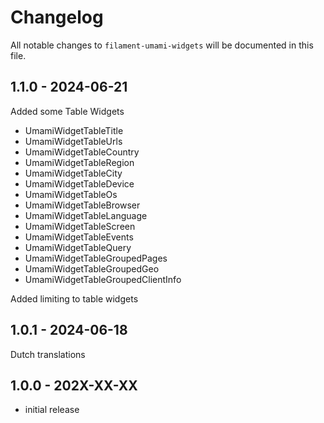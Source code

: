 # Changelog

All notable changes to `filament-umami-widgets` will be documented in this file.

## 1.1.0 - 2024-06-21

Added some Table Widgets

- UmamiWidgetTableTitle
- UmamiWidgetTableUrls
- UmamiWidgetTableCountry
- UmamiWidgetTableRegion
- UmamiWidgetTableCity
- UmamiWidgetTableDevice
- UmamiWidgetTableOs
- UmamiWidgetTableBrowser
- UmamiWidgetTableLanguage
- UmamiWidgetTableScreen
- UmamiWidgetTableEvents
- UmamiWidgetTableQuery
- UmamiWidgetTableGroupedPages
- UmamiWidgetTableGroupedGeo
- UmamiWidgetTableGroupedClientInfo

Added limiting to table widgets

## 1.0.1 - 2024-06-18

Dutch translations

## 1.0.0 - 202X-XX-XX

- initial release

